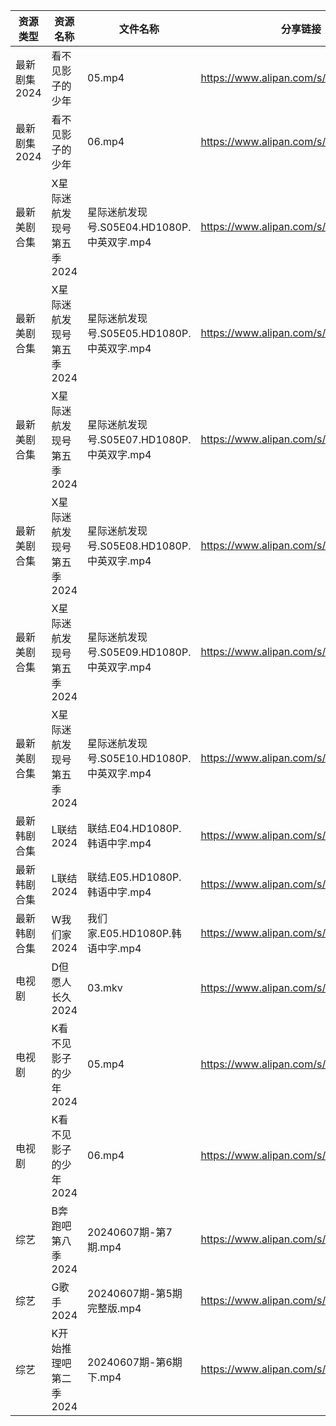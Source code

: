 | 资源类型     | 资源名称            | 文件名称                            | 分享链接                                 | 更新时间                |
| -------- | --------------- | ------------------------------- | ------------------------------------ | ------------------- |
| 最新剧集2024 | 看不见影子的少年        | 05.mp4                          | https://www.alipan.com/s/AG3WvgiH1Fz | 2024-06-08 06:00:22 |
| 最新剧集2024 | 看不见影子的少年        | 06.mp4                          | https://www.alipan.com/s/AG3WvgiH1Fz | 2024-06-08 06:00:21 |
| 最新美剧合集   | X星际迷航发现号第五季2024 | 星际迷航发现号.S05E04.HD1080P.中英双字.mp4 | https://www.alipan.com/s/gGa5nCpeXV3 | 2024-06-08 00:08:51 |
| 最新美剧合集   | X星际迷航发现号第五季2024 | 星际迷航发现号.S05E05.HD1080P.中英双字.mp4 | https://www.alipan.com/s/gGa5nCpeXV3 | 2024-06-08 00:08:51 |
| 最新美剧合集   | X星际迷航发现号第五季2024 | 星际迷航发现号.S05E07.HD1080P.中英双字.mp4 | https://www.alipan.com/s/gGa5nCpeXV3 | 2024-06-08 00:08:50 |
| 最新美剧合集   | X星际迷航发现号第五季2024 | 星际迷航发现号.S05E08.HD1080P.中英双字.mp4 | https://www.alipan.com/s/gGa5nCpeXV3 | 2024-06-08 00:08:50 |
| 最新美剧合集   | X星际迷航发现号第五季2024 | 星际迷航发现号.S05E09.HD1080P.中英双字.mp4 | https://www.alipan.com/s/gGa5nCpeXV3 | 2024-06-08 00:08:49 |
| 最新美剧合集   | X星际迷航发现号第五季2024 | 星际迷航发现号.S05E10.HD1080P.中英双字.mp4 | https://www.alipan.com/s/gGa5nCpeXV3 | 2024-06-08 00:08:49 |
| 最新韩剧合集   | L联结2024         | 联结.E04.HD1080P.韩语中字.mp4         | https://www.alipan.com/s/4f7g9UiAEUn | 2024-06-08 08:08:22 |
| 最新韩剧合集   | L联结2024         | 联结.E05.HD1080P.韩语中字.mp4         | https://www.alipan.com/s/4f7g9UiAEUn | 2024-06-08 08:08:22 |
| 最新韩剧合集   | W我们家2024        | 我们家.E05.HD1080P.韩语中字.mp4        | https://www.alipan.com/s/keo1YwSJiuD | 2024-06-08 08:08:40 |
| 电视剧      | D但愿人长久2024      | 03.mkv                          | https://www.alipan.com/s/FhuZUhrsRyc | 2024-06-08 00:05:16 |
| 电视剧      | K看不见影子的少年2024   | 05.mp4                          | https://www.alipan.com/s/iueM2iRU12p | 2024-06-08 06:00:11 |
| 电视剧      | K看不见影子的少年2024   | 06.mp4                          | https://www.alipan.com/s/iueM2iRU12p | 2024-06-08 06:00:11 |
| 综艺       | B奔跑吧第八季2024     | 20240607期-第7期.mp4               | https://www.alipan.com/s/CAcGkk8vZXT | 2024-06-08 00:06:43 |
| 综艺       | G歌手2024         | 20240607期-第5期完整版.mp4            | https://www.alipan.com/s/2dNKCR1mK3D | 2024-06-08 00:06:58 |
| 综艺       | K开始推理吧第二季2024   | 20240607期-第6期下.mp4              | https://www.alipan.com/s/1KidtWGLx2b | 2024-06-08 00:07:13 |
